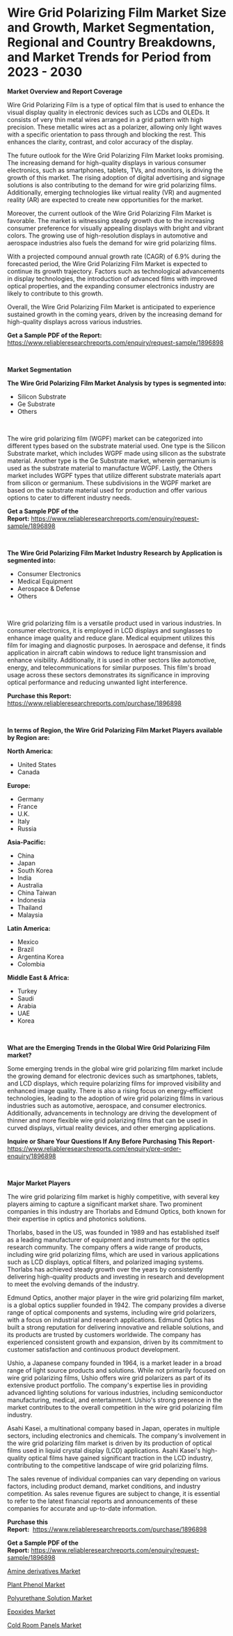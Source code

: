 <p><h1>Wire Grid Polarizing Film Market Size and Growth, Market Segmentation, Regional and Country Breakdowns, and Market Trends for Period from 2023 -  2030</h1></p><p><strong>Market Overview and Report Coverage</strong></p>
<p><p>Wire Grid Polarizing Film is a type of optical film that is used to enhance the visual display quality in electronic devices such as LCDs and OLEDs. It consists of very thin metal wires arranged in a grid pattern with high precision. These metallic wires act as a polarizer, allowing only light waves with a specific orientation to pass through and blocking the rest. This enhances the clarity, contrast, and color accuracy of the display.</p><p>The future outlook for the Wire Grid Polarizing Film Market looks promising. The increasing demand for high-quality displays in various consumer electronics, such as smartphones, tablets, TVs, and monitors, is driving the growth of this market. The rising adoption of digital advertising and signage solutions is also contributing to the demand for wire grid polarizing films. Additionally, emerging technologies like virtual reality (VR) and augmented reality (AR) are expected to create new opportunities for the market.</p><p>Moreover, the current outlook of the Wire Grid Polarizing Film Market is favorable. The market is witnessing steady growth due to the increasing consumer preference for visually appealing displays with bright and vibrant colors. The growing use of high-resolution displays in automotive and aerospace industries also fuels the demand for wire grid polarizing films.</p><p>With a projected compound annual growth rate (CAGR) of 6.9% during the forecasted period, the Wire Grid Polarizing Film Market is expected to continue its growth trajectory. Factors such as technological advancements in display technologies, the introduction of advanced films with improved optical properties, and the expanding consumer electronics industry are likely to contribute to this growth.</p><p>Overall, the Wire Grid Polarizing Film Market is anticipated to experience sustained growth in the coming years, driven by the increasing demand for high-quality displays across various industries.</p></p>
<p><strong>Get a Sample PDF of the Report:</strong> <a href="https://www.reliableresearchreports.com/enquiry/request-sample/1896898">https://www.reliableresearchreports.com/enquiry/request-sample/1896898</a></p>
<p>&nbsp;</p>
<p><strong>Market Segmentation</strong></p>
<p><strong>The Wire Grid Polarizing Film Market Analysis by types is segmented into:</strong></p>
<p><ul><li>Silicon Substrate</li><li>Ge Substrate</li><li>Others</li></ul></p>
<p>&nbsp;</p>
<p><p>The wire grid polarizing film (WGPF) market can be categorized into different types based on the substrate material used. One type is the Silicon Substrate market, which includes WGPF made using silicon as the substrate material. Another type is the Ge Substrate market, wherein germanium is used as the substrate material to manufacture WGPF. Lastly, the Others market includes WGPF types that utilize different substrate materials apart from silicon or germanium. These subdivisions in the WGPF market are based on the substrate material used for production and offer various options to cater to different industry needs.</p></p>
<p><strong>Get a Sample PDF of the Report:</strong>&nbsp;<a href="https://www.reliableresearchreports.com/enquiry/request-sample/1896898">https://www.reliableresearchreports.com/enquiry/request-sample/1896898</a></p>
<p>&nbsp;</p>
<p><strong>The Wire Grid Polarizing Film Market Industry Research by Application is segmented into:</strong></p>
<p><ul><li>Consumer Electronics</li><li>Medical Equipment</li><li>Aerospace & Defense</li><li>Others</li></ul></p>
<p>&nbsp;</p>
<p><p>Wire grid polarizing film is a versatile product used in various industries. In consumer electronics, it is employed in LCD displays and sunglasses to enhance image quality and reduce glare. Medical equipment utilizes this film for imaging and diagnostic purposes. In aerospace and defense, it finds application in aircraft cabin windows to reduce light transmission and enhance visibility. Additionally, it is used in other sectors like automotive, energy, and telecommunications for similar purposes. This film's broad usage across these sectors demonstrates its significance in improving optical performance and reducing unwanted light interference.</p></p>
<p><strong>Purchase this Report:</strong>&nbsp; <a href="https://www.reliableresearchreports.com/purchase/1896898">https://www.reliableresearchreports.com/purchase/1896898</a></p>
<p>&nbsp;</p>
<p><strong>In terms of Region, the Wire Grid Polarizing Film Market Players available by Region are:</strong></p>
<p>
    <p> <strong> North America: </strong>
        <ul>
            <li>United States</li>
            <li>Canada</li>
        </ul>
        </p> 
    <p> <strong> Europe: </strong>
        <ul>
            <li>Germany</li>
            <li>France</li>
            <li>U.K.</li>
            <li>Italy</li>
            <li>Russia</li>
        </ul>
        </p> 
    <p> <strong> Asia-Pacific: </strong>
        <ul>
            <li>China</li>
            <li>Japan</li>
            <li>South Korea</li>
            <li>India</li>
            <li>Australia</li>
            <li>China Taiwan</li>
            <li>Indonesia</li>
            <li>Thailand</li>
            <li>Malaysia</li>
        </ul>
        </p> 
    <p> <strong> Latin America: </strong>
        <ul>
            <li>Mexico</li>
            <li>Brazil</li>
            <li>Argentina Korea</li>
            <li>Colombia</li>
        </ul>
        </p> 
    <p> <strong> Middle East & Africa: </strong>
        <ul>
            <li>Turkey</li>
            <li>Saudi</li>
            <li>Arabia</li>
            <li>UAE</li>
            <li>Korea</li>
        </ul>
    </p>
    </p>
<p>&nbsp;</p>
<p><strong>What are the Emerging Trends in the Global Wire Grid Polarizing Film market?</strong></p>
<p><p>Some emerging trends in the global wire grid polarizing film market include the growing demand for electronic devices such as smartphones, tablets, and LCD displays, which require polarizing films for improved visibility and enhanced image quality. There is also a rising focus on energy-efficient technologies, leading to the adoption of wire grid polarizing films in various industries such as automotive, aerospace, and consumer electronics. Additionally, advancements in technology are driving the development of thinner and more flexible wire grid polarizing films that can be used in curved displays, virtual reality devices, and other emerging applications.</p></p>
<p><strong>Inquire or Share Your Questions If Any Before Purchasing This Report</strong>- <a href="https://www.reliableresearchreports.com/enquiry/pre-order-enquiry/1896898">https://www.reliableresearchreports.com/enquiry/pre-order-enquiry/1896898</a></p>
<p>&nbsp;</p>
<p><strong>Major Market Players</strong></p>
<p><p>The wire grid polarizing film market is highly competitive, with several key players aiming to capture a significant market share. Two prominent companies in this industry are Thorlabs and Edmund Optics, both known for their expertise in optics and photonics solutions.</p><p>Thorlabs, based in the US, was founded in 1989 and has established itself as a leading manufacturer of equipment and instruments for the optics research community. The company offers a wide range of products, including wire grid polarizing films, which are used in various applications such as LCD displays, optical filters, and polarized imaging systems. Thorlabs has achieved steady growth over the years by consistently delivering high-quality products and investing in research and development to meet the evolving demands of the industry.</p><p>Edmund Optics, another major player in the wire grid polarizing film market, is a global optics supplier founded in 1942. The company provides a diverse range of optical components and systems, including wire grid polarizers, with a focus on industrial and research applications. Edmund Optics has built a strong reputation for delivering innovative and reliable solutions, and its products are trusted by customers worldwide. The company has experienced consistent growth and expansion, driven by its commitment to customer satisfaction and continuous product development.</p><p>Ushio, a Japanese company founded in 1964, is a market leader in a broad range of light source products and solutions. While not primarily focused on wire grid polarizing films, Ushio offers wire grid polarizers as part of its extensive product portfolio. The company's expertise lies in providing advanced lighting solutions for various industries, including semiconductor manufacturing, medical, and entertainment. Ushio's strong presence in the market contributes to the overall competition in the wire grid polarizing film industry.</p><p>Asahi Kasei, a multinational company based in Japan, operates in multiple sectors, including electronics and chemicals. The company's involvement in the wire grid polarizing film market is driven by its production of optical films used in liquid crystal display (LCD) applications. Asahi Kasei's high-quality optical films have gained significant traction in the LCD industry, contributing to the competitive landscape of wire grid polarizing films.</p><p>The sales revenue of individual companies can vary depending on various factors, including product demand, market conditions, and industry competition. As sales revenue figures are subject to change, it is essential to refer to the latest financial reports and announcements of these companies for accurate and up-to-date information.</p></p>
<p><strong>Purchase this Report:</strong>&nbsp;&nbsp;<a href="https://www.reliableresearchreports.com/purchase/1896898">https://www.reliableresearchreports.com/purchase/1896898</a></p>
<p></p>
<p><strong>Get a Sample PDF of the Report:</strong>&nbsp;<a href="https://www.reliableresearchreports.com/enquiry/request-sample/1896898">https://www.reliableresearchreports.com/enquiry/request-sample/1896898</a></p>
<p><p><a href="https://github.com/merzlyukov93/Market-Research-Report-List-1/blob/main/amine-derivatives-market.md">Amine derivatives Market</a></p><p><a href="https://github.com/zebdakicsin/Market-Research-Report-List-1/blob/main/plant-phenol-market.md">Plant Phenol Market</a></p><p><a href="https://github.com/melchekhinf/Market-Research-Report-List-1/blob/main/polyurethane-solution-market.md">Polyurethane Solution Market</a></p><p><a href="https://github.com/sofyaavrova/Market-Research-Report-List-1/blob/main/epoxides-market.md">Epoxides Market</a></p><p><a href="https://github.com/kholmovskayalyudmila/Market-Research-Report-List-1/blob/main/cold-room-panels-market.md">Cold Room Panels Market</a></p></p>